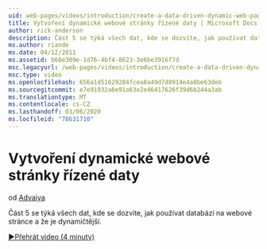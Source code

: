 ```yaml
---
uid: web-pages/videos/introduction/create-a-data-driven-dynamic-web-page
title: Vytvoření dynamické webové stránky řízené daty | Microsoft Docs
author: rick-anderson
description: Část 5 se týká všech dat, kde se dozvíte, jak používat databázi na webové stránce a že je dynamičtější.
ms.author: riande
ms.date: 04/12/2011
ms.assetid: b68e309e-1d76-4bf4-8623-3e6be3916f7d
msc.legacyurl: /web-pages/videos/introduction/create-a-data-driven-dynamic-web-page
msc.type: video
ms.openlocfilehash: 656a1d51629284fcea8a49d7d8914e4a8be63deb
ms.sourcegitcommit: e7e91932a6e91a63e2e46417626f39d6b244a3ab
ms.translationtype: MT
ms.contentlocale: cs-CZ
ms.lasthandoff: 03/06/2020
ms.locfileid: "78631710"
---
```

# <a name="create-a-data-driven-dynamic-web-page"></a>Vytvoření dynamické webové stránky řízené daty

od [Advaiya](https://twitter.com/Advaiyasolns)

Část 5 se týká všech dat, kde se dozvíte, jak používat databázi na webové stránce a že je dynamičtější.

[&#9654;Přehrát video (4 minuty)](https://channel9.msdn.com/Blogs/ASP-NET-Site-Videos/create-a-data-driven-dynamic-web-page)
